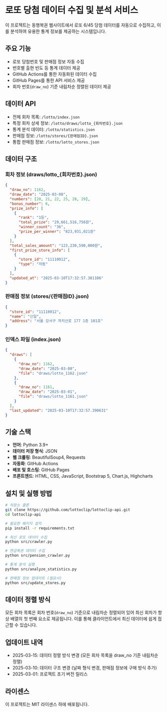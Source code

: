 # 로또 당첨 데이터 수집 및 분석 서비스

이 프로젝트는 동행복권 웹사이트에서 로또 6/45 당첨 데이터를 자동으로 수집하고, 이를 분석하여 유용한 통계 정보를 제공하는 시스템입니다.

## 주요 기능

- 로또 당첨번호 및 판매점 정보 자동 수집
- 번호별 출현 빈도 등 통계 데이터 제공
- GitHub Actions를 통한 자동화된 데이터 수집
- GitHub Pages를 통한 API 서비스 제공
- 회차 번호(`draw_no`) 기준 내림차순 정렬된 데이터 제공

## 데이터 API

- 전체 회차 목록: `/lotto/index.json`
- 특정 회차 상세 정보: `/lotto/draws/lotto_{회차번호}.json`
- 통계 분석 데이터: `/lotto/statistics.json`
- 판매점 정보: `/lotto/stores/{판매점ID}.json`
- 통합 판매점 정보: `/lotto/lotto_stores.json`

## 데이터 구조

### 회차 정보 (draws/lotto_{회차번호}.json)
```json
{
  "draw_no": 1162,
  "draw_date": "2025-03-08",
  "numbers": [20, 21, 22, 25, 28, 29],
  "bonus_number": 6,
  "prize_info": [
    {
      "rank": "1등",
      "total_prize": "29,661,516,756원",
      "winner_count": "36",
      "prize_per_winner": "823,931,021원"
    }
  ],
  "total_sales_amount": "123,230,590,000원",
  "first_prize_store_info": [
    {
      "store_id": "11110012",
      "type": "자동"
    }
  ],
  "updated_at": "2025-03-10T17:32:57.381106"
}
```

### 판매점 정보 (stores/{판매점ID}.json)
```json
{
  "store_id": "11110012",
  "name": "신일",
  "address": "서울 강서구 까치산로 177 1층 101호"
}
```

### 인덱스 파일 (index.json)
```json
{
  "draws": [
    {
      "draw_no": 1162,
      "draw_date": "2025-03-08",
      "file": "draws/lotto_1162.json"
    },
    {
      "draw_no": 1161,
      "draw_date": "2025-03-01",
      "file": "draws/lotto_1161.json"
    }
  ],
  "last_updated": "2025-03-10T17:32:57.390631"
}
```

## 기술 스택

- **언어**: Python 3.9+
- **데이터 저장 형식**: JSON
- **웹 크롤링**: BeautifulSoup4, Requests
- **자동화**: GitHub Actions
- **배포 및 호스팅**: GitHub Pages
- **프론트엔드**: HTML, CSS, JavaScript, Bootstrap 5, Chart.js, Highcharts

## 설치 및 실행 방법

```bash
# 저장소 클론
git clone https://github.com/lottoclip/lottoclip-api.git
cd lottoclip-api

# 필요한 패키지 설치
pip install -r requirements.txt

# 최신 로또 데이터 수집
python src/crawler.py

# 연금복권 데이터 수집
python src/pension_crawler.py

# 통계 분석 실행
python src/analyze_statistics.py

# 판매점 정보 업데이트 (필요시)
python src/update_stores.py
```

## 데이터 정렬 방식

모든 회차 목록은 회차 번호(`draw_no`) 기준으로 내림차순 정렬되어 있어 최신 회차가 항상 배열의 첫 번째 요소로 제공됩니다. 이를 통해 클라이언트에서 최신 데이터에 쉽게 접근할 수 있습니다.

## 업데이트 내역

- 2025-03-15: 데이터 정렬 방식 변경 (모든 회차 목록을 draw_no 기준 내림차순 정렬)
- 2025-03-10: 데이터 구조 변경 (날짜 형식 변경, 판매점 정보에 구매 방식 추가)
- 2025-03-01: 프로젝트 초기 버전 릴리스

## 라이센스

이 프로젝트는 MIT 라이센스 하에 배포됩니다. 